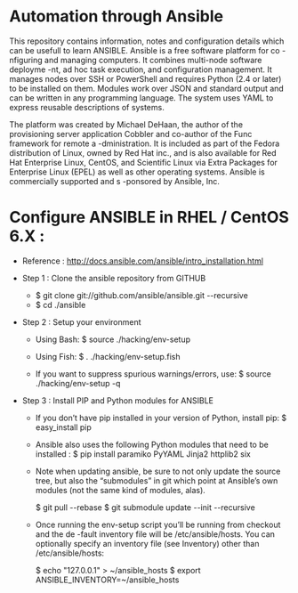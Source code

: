 # Automation through Ansible
This repository contains information, notes and configuration details which
can be usefull to learn ANSIBLE. Ansible is a free software platform for co
-nfiguring and managing computers. It combines multi-node software deployme
-nt, ad hoc task execution, and configuration management. It manages nodes 
over SSH or PowerShell and requires Python (2.4 or later) to be installed on 
them. Modules work over JSON and standard output and can be written in any 
programming language. The system uses YAML to express reusable descriptions 
of systems.

The platform was created by Michael DeHaan, the author of the provisioning 
server application Cobbler and co-author of the Func framework for remote a
-dministration. It is included as part of the Fedora distribution of Linux, 
owned by Red Hat inc., and is also available for Red Hat Enterprise Linux, 
CentOS, and Scientific Linux via Extra Packages for Enterprise Linux (EPEL) 
as well as other operating systems. Ansible is commercially supported and s
-ponsored by Ansible, Inc.

# Configure ANSIBLE in RHEL / CentOS 6.X :

* Reference : http://docs.ansible.com/ansible/intro_installation.html

- Step 1 : Clone the ansible repository from GITHUB

	* $ git clone git://github.com/ansible/ansible.git --recursive
	* $ cd ./ansible
	
- Step 2 : Setup your environment

	* Using Bash:
	  $ source ./hacking/env-setup
	
	* Using Fish:
	  $ . ./hacking/env-setup.fish
	
	* If you want to suppress spurious warnings/errors, use:
	  $ source ./hacking/env-setup -q
	
- Step 3 : Install PIP and Python modules for ANSIBLE	
	
	* If you don’t have pip installed in your version of Python, install pip:
	  $ easy_install pip
	
	* Ansible also uses the following Python modules that need to be installed :
	  $ pip install paramiko PyYAML Jinja2 httplib2 six
	
	* Note when updating ansible, be sure to not only update the source tree, but 
	  also the “submodules” in git which point at Ansible’s own modules (not the 
	  same kind of modules, alas).

	  $ git pull --rebase
	  $ git submodule update --init --recursive
	
	* Once running the env-setup script you’ll be running from checkout and the de
	  -fault inventory file will be /etc/ansible/hosts. You can optionally specify 
	  an inventory file (see Inventory) other than /etc/ansible/hosts:
	
	  $ echo "127.0.0.1" > ~/ansible_hosts
	  $ export ANSIBLE_INVENTORY=~/ansible_hosts
